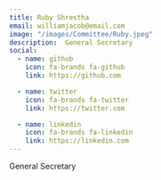 ```yaml
---
title: Ruby Shrestha 
email: williamjacob@email.com
image: "/images/Committee/Ruby.jpeg"
description:  General Secretary
social:
  - name: github
    icon: fa-brands fa-github
    link: https://github.com

  - name: twitter
    icon: fa-brands fa-twitter
    link: https://twitter.com

  - name: linkedin
    icon: fa-brands fa-linkedin
    link: https://linkedin.com
---
```


 General Secretary